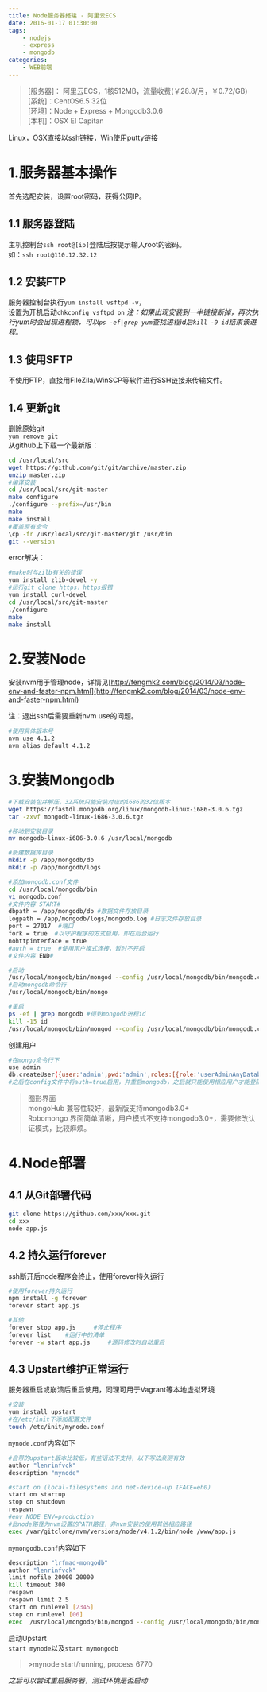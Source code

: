 ```yaml
---
title: Node服务器搭建 - 阿里云ECS  
date: 2016-01-17 01:30:00  
tags:  
    - nodejs
    - express
    - mongodb
categories:
    - WEB前端
---
```


> [服务器]： 阿里云ECS，1核512MB，流量收费(￥28.8/月，￥0.72/GB)  
 [系统]：CentOS6.5 32位  
 [环境]：Node + Express + Mongodb3.0.6  
 [本机]：OSX EI Capitan  

Linux，OSX直接以ssh链接，Win使用putty链接

<!-- more -->

# 1.服务器基本操作
首先选配安装，设置root密码，获得公网IP。

## 1.1 服务器登陆
主机控制台`ssh root@[ip]`登陆后按提示输入root的密码。  
如：`ssh root@110.12.32.12`  

## 1.2 安装FTP
服务器控制台执行`yum install vsftpd -v`，  
设置为开机启动`chkconfig vsftpd on`
*注：如果出现安装到一半链接断掉，再次执行yum时会出现进程锁，可以`ps -ef|grep yum`查找进程id后`kill -9 id`结束该进程。*  

## 1.3 使用SFTP
不使用FTP，直接用FileZila/WinSCP等软件进行SSH链接来传输文件。

## 1.4 更新git
删除原始git  
`yum remove git`  
从github上下载一个最新版：  
```bash
cd /usr/local/src
wget https://github.com/git/git/archive/master.zip
unzip master.zip
#编译安装
cd /usr/local/src/git-master
make configure
./configure --prefix=/usr/bin
make
make install
#覆盖原有命令
\cp -fr /usr/local/src/git-master/git /usr/bin
git --version
```
error解决：
```bash
#make时与zilb有关的错误
yum install zlib-devel -y
#运行git clone https，https报错
yum install curl-devel
cd /usr/local/src/git-master 
./configure
make
make install
```

# 2.安装Node
安装nvm用于管理node，详情见[http://fengmk2.com/blog/2014/03/node-env-and-faster-npm.html](http://fengmk2.com/blog/2014/03/node-env-and-faster-npm.html)    

注：退出ssh后需要重新nvm use的问题。
```bash
#使用具体版本号
nvm use 4.1.2
nvm alias default 4.1.2
```

# 3.安装Mongodb
```bash
#下载安装包并解压，32系统只能安装对应的i686的32位版本  
wget https://fastdl.mongodb.org/linux/mongodb-linux-i686-3.0.6.tgz
tar -zxvf mongodb-linux-i686-3.0.6.tgz

#移动到安装目录
mv mongodb-linux-i686-3.0.6 /usr/local/mongodb

#新建数据库目录
mkdir -p /app/mongodb/db
mkdir -p /app/mongodb/logs

#添加mongodb.conf文件
cd /usr/local/mongodb/bin
vi mongodb.conf
#文件内容 START#
dbpath = /app/mongodb/db #数据文件存放目录  
logpath = /app/mongodb/logs/mongodb.log #日志文件存放目录  
port = 27017  #端口  
fork = true  #以守护程序的方式启用，即在后台运行  
nohttpinterface = true  
#auth = true  #使用用户模式连接，暂时不开启
#文件内容 END#

#启动
/usr/local/mongodb/bin/mongod --config /usr/local/mongodb/bin/mongodb.conf
#启动mongodb命令行
/usr/local/mongodb/bin/mongo

#重启
ps -ef | grep mongodb #得到mongodb进程id
kill -15 id
/usr/local/mongodb/bin/mongod --config /usr/local/mongodb/bin/mongodb.conf
```
创建用户
```bash
#在mongo命令行下
use admin
db.createUser({user:'admin',pwd:'admin',roles:[{role:'userAdminAnyDatabase',db:'admin'},{role:'readWriteAnyDatabase',db:'admin'}]})
#之后在config文件中将auth=true启用，并重启mongodb，之后就只能使用相应用户才能登陆
```

>图形界面  
>mongoHub   兼容性较好，最新版支持mongodb3.0+  
>Robomongo  界面简单清晰，用户模式不支持mongodb3.0+，需要修改认证模式，比较麻烦。

# 4.Node部署
## 4.1 从Git部署代码
```bash
git clone https://github.com/xxx/xxx.git
cd xxx
node app.js
```

## 4.2 持久运行forever
ssh断开后node程序会终止，使用forever持久运行  
```bash
#使用forever持久运行
npm install -g forever
forever start app.js

#其他
forever stop app.js     #停止程序
forever list    #运行中的清单
forever -w start app.js     #源码修改时自动重启
```

## 4.3 Upstart维护正常运行
服务器重启或崩溃后重启使用，同理可用于Vagrant等本地虚拟环境  
```bash
#安装
yum install upstart
#在/etc/init下添加配置文件
touch /etc/init/mynode.conf
```

`mynode.conf`内容如下
```bash
#自带的upstart版本比较低，有些语法不支持，以下写法亲测有效
author "lenrinfvck"
description "mynode"

#start on (local-filesystems and net-device-up IFACE=eh0)
start on startup
stop on shutdown
respawn  
#env NODE_ENV=production  
#此node路径为nvm设置的PATH路径，非nvm安装的使用其他相应路径
exec /var/gitclone/nvm/versions/node/v4.1.2/bin/node /www/app.js 
```

`mymongodb.conf`内容如下
```bash
description "lrfmad-mongodb"
author "lenrinfvck"
limit nofile 20000 20000
kill timeout 300
respawn
respawn limit 2 5
start on runlevel [2345]
stop on runlevel [06]
exec  /usr/local/mongodb/bin/mongod --config /usr/local/mongodb/bin/mongodb.conf
```

启动Upstart  
`start mynode`以及`start mymongodb`  
>\>mynode start/running, process 6770  

*之后可以尝试重启服务器，测试环境是否启动*



